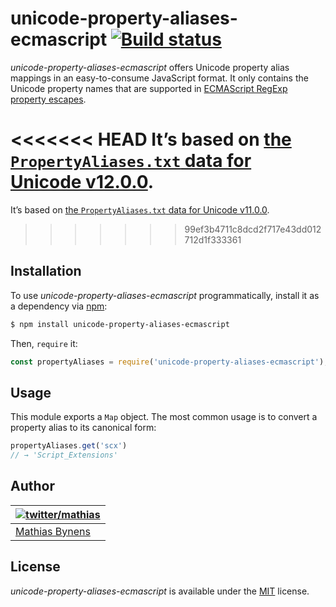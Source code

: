 # unicode-property-aliases-ecmascript [![Build status](https://travis-ci.org/mathiasbynens/unicode-property-aliases-ecmascript.svg?branch=master)](https://travis-ci.org/mathiasbynens/unicode-property-aliases-ecmascript)

_unicode-property-aliases-ecmascript_ offers Unicode property alias mappings in an easy-to-consume JavaScript format. It only contains the Unicode property names that are supported in [ECMAScript RegExp property escapes](https://github.com/tc39/proposal-regexp-unicode-property-escapes).

<<<<<<< HEAD
It’s based on [the `PropertyAliases.txt` data for Unicode v12.0.0](http://unicode.org/Public/12.0.0/ucd/PropertyAliases.txt).
=======
It’s based on [the `PropertyAliases.txt` data for Unicode v11.0.0](http://unicode.org/Public/11.0.0/ucd/PropertyAliases.txt).
>>>>>>> 99ef3b4711c8dcd2f717e43dd012712d1f333361

## Installation

To use _unicode-property-aliases-ecmascript_ programmatically, install it as a dependency via [npm](https://www.npmjs.com/):

```bash
$ npm install unicode-property-aliases-ecmascript
```

Then, `require` it:

```js
const propertyAliases = require('unicode-property-aliases-ecmascript');
```

## Usage

This module exports a `Map` object. The most common usage is to convert a property alias to its canonical form:

```js
propertyAliases.get('scx')
// → 'Script_Extensions'
```

## Author

| [![twitter/mathias](https://gravatar.com/avatar/24e08a9ea84deb17ae121074d0f17125?s=70)](https://twitter.com/mathias "Follow @mathias on Twitter") |
|---|
| [Mathias Bynens](https://mathiasbynens.be/) |

## License

_unicode-property-aliases-ecmascript_ is available under the [MIT](https://mths.be/mit) license.
